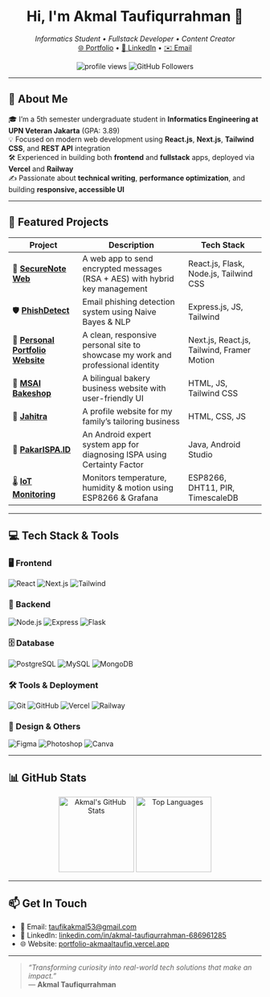 <h1 align="center">Hi, I'm Akmal Taufiqurrahman 👋</h1>

<p align="center">
  <em>Informatics Student • Fullstack Developer • Content Creator</em><br/>
  <a href="https://portfolio-akmaaltaufiq.vercel.app" target="_blank">🌐 Portfolio</a> • 
  <a href="https://www.linkedin.com/in/akmal-taufiqurrahman-686961285/" target="_blank">🔗 LinkedIn</a> • 
  <a href="mailto:taufikakmal53@gmail.com">✉️ Email</a>
</p>

<p align="center">
  <img src="https://komarev.com/ghpvc/?username=akmaaltaufiq&color=blue&style=flat" alt="profile views" />
  <img src="https://img.shields.io/github/followers/akmaaltaufiq?label=Follow&style=social" alt="GitHub Followers" />
</p>

---

## 🚀 About Me

🎓 I’m a 5th semester undergraduate student in **Informatics Engineering at UPN Veteran Jakarta** (GPA: 3.89)  
💡 Focused on modern web development using **React.js**, **Next.js**, **Tailwind CSS**, and **REST API** integration  
🛠️ Experienced in building both **frontend** and **fullstack** apps, deployed via **Vercel** and **Railway**  
✍️ Passionate about **technical writing**, **performance optimization**, and building **responsive, accessible UI**

---

## 🧩 Featured Projects

| Project | Description | Tech Stack |
|--------|-------------|------------|
| 🔐 [**SecureNote Web**](https://github.com/akmaaltaufiq/securenote-web) | A web app to send encrypted messages (RSA + AES) with hybrid key management | React.js, Flask, Node.js, Tailwind CSS |
| 🛡️ [**PhishDetect**](https://phishdetect-web-production.up.railway.app/) | Email phishing detection system using Naive Bayes & NLP | Express.js, JS, Tailwind |
| 💼 [**Personal Portfolio Website**](https://portfolio-akmaaltaufiq.vercel.app/) | A clean, responsive personal site to showcase my work and professional identity | Next.js, React.js, Tailwind, Framer Motion |
| 🧁 [**MSAI Bakeshop**](https://msai-bakeshop.vercel.app/) | A bilingual bakery business website with user-friendly UI | HTML, JS, Tailwind CSS |
| 🧵 [**Jahitra**](https://jahitra.vercel.app/) | A profile website for my family’s tailoring business | HTML, CSS, JS |
| 🤖 [**PakarISPA.ID**](https://github.com/Zaynorang/SistemPakarISPA.git) | An Android expert system app for diagnosing ISPA using Certainty Factor | Java, Android Studio |
| 🌡️ [**IoT Monitoring**](https://github.com/Zaynorang/iot-sensor-monitoring) | Monitors temperature, humidity & motion using ESP8266 & Grafana | ESP8266, DHT11, PIR, TimescaleDB |

---

## 💻 Tech Stack & Tools

### 🖥️ Frontend
![React](https://img.shields.io/badge/-React-20232A?logo=react&logoColor=61DAFB&style=flat-square)
![Next.js](https://img.shields.io/badge/-Next.js-black?logo=next.js&style=flat-square)
![Tailwind](https://img.shields.io/badge/-Tailwind%20CSS-38B2AC?logo=tailwind-css&logoColor=white&style=flat-square)

### 🧠 Backend
![Node.js](https://img.shields.io/badge/-Node.js-339933?logo=node.js&logoColor=white&style=flat-square)
![Express](https://img.shields.io/badge/-Express.js-000000?logo=express&logoColor=white&style=flat-square)
![Flask](https://img.shields.io/badge/-Flask-000000?logo=flask&logoColor=white&style=flat-square)

### 🗄️ Database
![PostgreSQL](https://img.shields.io/badge/-PostgreSQL-4169E1?logo=postgresql&logoColor=white&style=flat-square)
![MySQL](https://img.shields.io/badge/-MySQL-4479A1?logo=mysql&logoColor=white&style=flat-square)
![MongoDB](https://img.shields.io/badge/-MongoDB-4EA94B?logo=mongodb&logoColor=white&style=flat-square)

### 🛠️ Tools & Deployment
![Git](https://img.shields.io/badge/-Git-F05032?logo=git&logoColor=white&style=flat-square)
![GitHub](https://img.shields.io/badge/-GitHub-181717?logo=github&logoColor=white&style=flat-square)
![Vercel](https://img.shields.io/badge/-Vercel-000000?logo=vercel&logoColor=white&style=flat-square)
![Railway](https://img.shields.io/badge/-Railway-2B2E4A?logo=railway&logoColor=white&style=flat-square)

### 🎨 Design & Others
![Figma](https://img.shields.io/badge/-Figma-F24E1E?logo=figma&logoColor=white&style=flat-square)
![Photoshop](https://img.shields.io/badge/-Photoshop-31A8FF?logo=adobe-photoshop&logoColor=white&style=flat-square)
![Canva](https://img.shields.io/badge/-Canva-00C4CC?logo=canva&logoColor=white&style=flat-square)

---

## 📊 GitHub Stats

<p align="center">
  <img src="https://github-readme-stats.vercel.app/api?username=akmaaltaufiq&show_icons=true&theme=default&hide_border=true" alt="Akmal's GitHub Stats" height="150"/>
  <img src="https://github-readme-stats.vercel.app/api/top-langs/?username=akmaaltaufiq&layout=compact&hide_border=true&theme=default" alt="Top Languages" height="150"/>
</p>

---

## 📫 Get In Touch

- 📧 Email: [taufikakmal53@gmail.com](mailto:taufikakmal53@gmail.com)  
- 💼 LinkedIn: [linkedin.com/in/akmal-taufiqurrahman-686961285](https://www.linkedin.com/in/akmal-taufiqurrahman-686961285/)  
- 🌐 Website: [portfolio-akmaaltaufiq.vercel.app](https://portfolio-akmaaltaufiq.vercel.app/)

---

> _“Transforming curiosity into real-world tech solutions that make an impact.”_  
> — **Akmal Taufiqurrahman**
